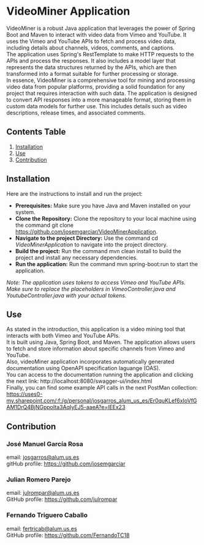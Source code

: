 # VideoMiner Application

VideoMiner is a robust Java application that leverages the power of Spring Boot and Maven to interact with video data from Vimeo and YouTube. 
It uses the Vimeo and YouTube APIs to fetch and process video data, including details about channels, videos, comments, and captions.   
The application uses Spring's RestTemplate to make HTTP requests to the APIs and process the responses. It also includes a model layer that represents the data structures returned by the APIs, which are then transformed into a format suitable for further processing or storage.  
In essence, VideoMiner is a comprehensive tool for mining and processing video data from popular platforms, providing a solid foundation for any project that requires interaction with such data. The application is designed to convert API responses into a more manageable format, storing them in custom data models for further use. This includes details such as video descriptions, release times, and associated comments.

## Contents Table

1. [Installation](#Instalation)
2. [Use](#Use)
3. [Contribution](#Contribution)

## Installation
Here are the instructions to install and run the project:
* **Prerequisites:** Make sure you have Java and Maven installed on your system.
* **Clone the Repository:** Clone the repository to your local machine using the command git clone <https://github.com/josemgarciar/VideoMinerApplication>.
* **Navigate to the project Directory:** Use the command cd *VideoMinerApplication* to navigate into the project directory.
* **Build the project:** Run the command mvn clean install to build the project and install any necessary dependencies.
* **Run the application:** Run the command mvn spring-boot:run to start the application.
  
*Note: The application uses tokens to access Vimeo and YouTube APIs. Make sure to replace the placeholders in VimeoController.java and YoutubeController.java with your actual tokens.*


## Use
As stated in the introduction, this application is a video mining tool that interacts with both Vimeo and YouTube APIs.  
It is built using Java, Spring Boot, and Maven. The application allows users to fetch and store information about specific channels from Vimeo and YouTube.  
Also, videoMiner application incorporates automatically generated documentation using OpenAPI specification laguange (OAS).  
You can access to the documentation running the application and clicking the next link: http://localhost:8080/swagger-ui/index.html  
Finally, you can find some example API calls in the next PostMan collection:  
https://uses0-my.sharepoint.com/:f:/g/personal/josgarros_alum_us_es/Er0quKLef6xIoVfGAM1DrQ4BjNGppoIta3AqIyEJ5-aaeA?e=lEEx23

## Contribution

### José Manuel García Rosa
email: josgarros@alum.us.es  
gitHub profile: https://github.com/josemgarciar  

### Julian Romero Parejo
email: julrompar@alum.us.es  
GitHub profile: https://github.com/julrompar

### Fernando Triguero Caballo
email: fertricab@alum.us.es  
GitHub profile: https://github.com/FernandoTC18  

